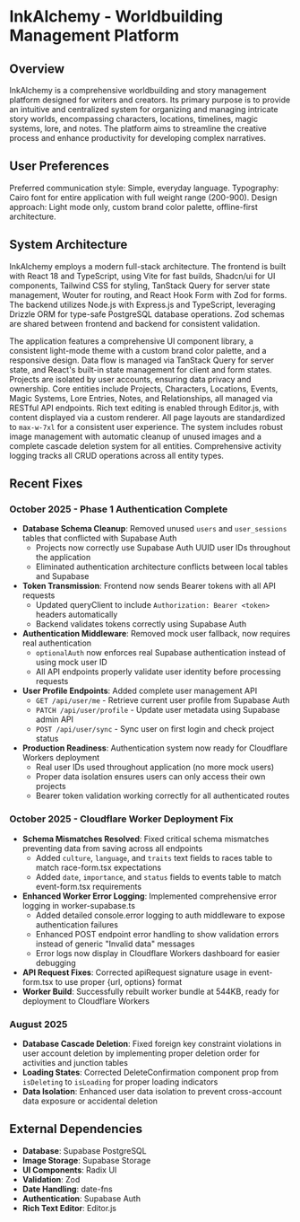 # InkAlchemy - Worldbuilding Management Platform

## Overview
InkAlchemy is a comprehensive worldbuilding and story management platform designed for writers and creators. Its primary purpose is to provide an intuitive and centralized system for organizing and managing intricate story worlds, encompassing characters, locations, timelines, magic systems, lore, and notes. The platform aims to streamline the creative process and enhance productivity for developing complex narratives.

## User Preferences
Preferred communication style: Simple, everyday language.
Typography: Cairo font for entire application with full weight range (200-900).
Design approach: Light mode only, custom brand color palette, offline-first architecture.

## System Architecture
InkAlchemy employs a modern full-stack architecture. The frontend is built with React 18 and TypeScript, using Vite for fast builds, Shadcn/ui for UI components, Tailwind CSS for styling, TanStack Query for server state management, Wouter for routing, and React Hook Form with Zod for forms. The backend utilizes Node.js with Express.js and TypeScript, leveraging Drizzle ORM for type-safe PostgreSQL database operations. Zod schemas are shared between frontend and backend for consistent validation.

The application features a comprehensive UI component library, a consistent light-mode theme with a custom brand color palette, and a responsive design. Data flow is managed via TanStack Query for server state, and React's built-in state management for client and form states. Projects are isolated by user accounts, ensuring data privacy and ownership. Core entities include Projects, Characters, Locations, Events, Magic Systems, Lore Entries, Notes, and Relationships, all managed via RESTful API endpoints. Rich text editing is enabled through Editor.js, with content displayed via a custom renderer. All page layouts are standardized to `max-w-7xl` for a consistent user experience. The system includes robust image management with automatic cleanup of unused images and a complete cascade deletion system for all entities. Comprehensive activity logging tracks all CRUD operations across all entity types.

## Recent Fixes

### October 2025 - Phase 1 Authentication Complete
- **Database Schema Cleanup**: Removed unused `users` and `user_sessions` tables that conflicted with Supabase Auth
  - Projects now correctly use Supabase Auth UUID user IDs throughout the application
  - Eliminated authentication architecture conflicts between local tables and Supabase
- **Token Transmission**: Frontend now sends Bearer tokens with all API requests
  - Updated queryClient to include `Authorization: Bearer <token>` headers automatically
  - Backend validates tokens correctly using Supabase Auth
- **Authentication Middleware**: Removed mock user fallback, now requires real authentication
  - `optionalAuth` now enforces real Supabase authentication instead of using mock user ID
  - All API endpoints properly validate user identity before processing requests
- **User Profile Endpoints**: Added complete user management API
  - `GET /api/user/me` - Retrieve current user profile from Supabase Auth
  - `PATCH /api/user/profile` - Update user metadata using Supabase admin API
  - `POST /api/user/sync` - Sync user on first login and check project status
- **Production Readiness**: Authentication system now ready for Cloudflare Workers deployment
  - Real user IDs used throughout application (no more mock users)
  - Proper data isolation ensures users can only access their own projects
  - Bearer token validation working correctly for all authenticated routes

### October 2025 - Cloudflare Worker Deployment Fix
- **Schema Mismatches Resolved**: Fixed critical schema mismatches preventing data from saving across all endpoints
  - Added `culture`, `language`, and `traits` text fields to races table to match race-form.tsx expectations
  - Added `date`, `importance`, and `status` fields to events table to match event-form.tsx requirements
- **Enhanced Worker Error Logging**: Implemented comprehensive error logging in worker-supabase.ts
  - Added detailed console.error logging to auth middleware to expose authentication failures
  - Enhanced POST endpoint error handling to show validation errors instead of generic "Invalid data" messages
  - Error logs now display in Cloudflare Workers dashboard for easier debugging
- **API Request Fixes**: Corrected apiRequest signature usage in event-form.tsx to use proper {url, options} format
- **Worker Build**: Successfully rebuilt worker bundle at 544KB, ready for deployment to Cloudflare Workers

### August 2025
- **Database Cascade Deletion**: Fixed foreign key constraint violations in user account deletion by implementing proper deletion order for activities and junction tables
- **Loading States**: Corrected DeleteConfirmation component prop from `isDeleting` to `isLoading` for proper loading indicators
- **Data Isolation**: Enhanced user data isolation to prevent cross-account data exposure or accidental deletion

## External Dependencies
*   **Database**: Supabase PostgreSQL
*   **Image Storage**: Supabase Storage
*   **UI Components**: Radix UI
*   **Validation**: Zod
*   **Date Handling**: date-fns
*   **Authentication**: Supabase Auth
*   **Rich Text Editor**: Editor.js